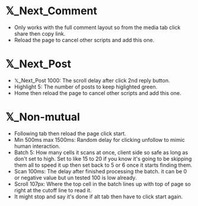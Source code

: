 #  𝕏_Next_Comment
- Only works with the full comment layout so from the media tab click share then copy link.
- Reload the page to cancel other scripts and add this one.

#  𝕏_Next_Post
- 𝕏_Next_Post 1000: The scroll delay after click 2nd reply button.
- Highlight 5: The number of posts to keep higlighted green.
- Home then reload the page to cancel other scripts and add this one.

#  𝕏_Non-mutual
- Following tab then reload the page click start.
- Min 500ms max 1500ms: Random delay for clicking unfollow to mimic human interaction.
- Batch 5: How many cells it scans at once, client side so safe as long as don't set to high. Set to like 15 to 20 if you know it's going to be skipping them all to speed it up then set back to 5 or 6 once it starts finding them.
- Scan 100ms: The delay after finished processing the batch. it can be 0 or negative value but un tested 100 is low already.
- Scroll 107px: Where the top cell in the batch lines up with top of page so right at the cutoff line to read it.
- It might stop and say it's done if alt tab then have to click start again.

